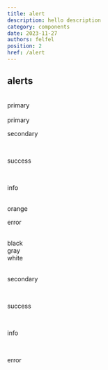```yaml
---
title: alert
description: hello description
category: components
date: 2023-11-27
authors: felfel
position: 2
href: /alert
---
```


## alerts

<br />
<span className="alert">primary</span>⠀
<br />
<br />
<span className="alert primary">primary</span>⠀
<br>
<span className="alert secondary"><p><i className='icon-secondary'></i>secondary</p></span>⠀
<br>
<span className="alert success"><p><i className='icon-success'></i>success</p></span>⠀
<br>
<span className="alert info"><p><i className='icon-info'></i>info</p></span>⠀
<br>
<span className="alert orange">orange</span>⠀
<br>
<span className="alert error"><p><i className='icon-error'></i>error</p></span>⠀
<br>
<span className="alert black">black</span>⠀
<br>
<span className="alert gray">gray</span>⠀
<br>
<span className="alert white">white</span>⠀
<br />
<br />
<span className="alert secondary-flat"><p><i className='icon-secondary'></i>secondary</p></span>⠀
<br>
<span className="alert success-flat"><p><i className='icon-success'></i>success</p></span>⠀
<br>
<span className="alert info-flat"><p><i className='icon-info'></i>info</p></span>⠀
<br>
<span className="alert error-flat"><p><i className='icon-error'></i>error</p></span>⠀
<br>
